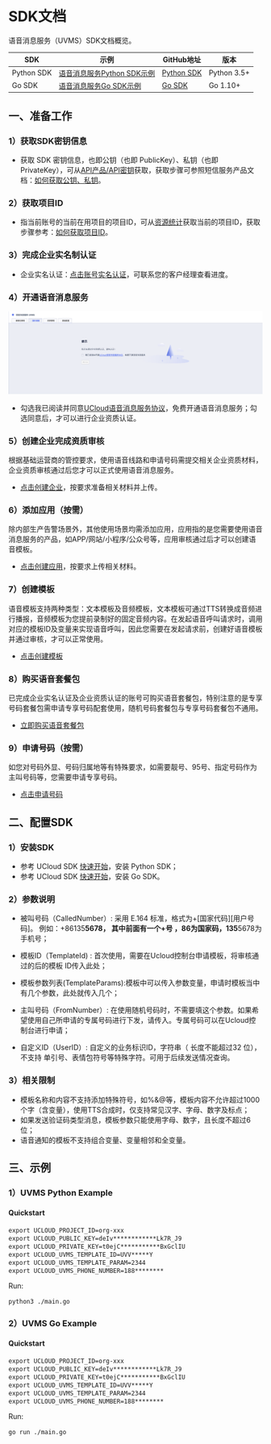 <!--一下子提供一种思路，欢迎大家发挥 -->

# SDK文档

语音消息服务（UVMS）SDK文档概览。

|SDK|示例|GitHub地址|版本|
|---|------|--------|-----|
|Python SDK|[语音消息服务Python SDK示例](#_2)|[Python SDK](https://github.com/ucloud/ucloud-sdk-python3)|Python 3.5+|
|Go SDK|[语音消息服务Go SDK示例](#_3使用指南)|[Go SDK](https://github.com/ucloud/ucloud-sdk-go)|Go 1.10+|


## 一、准备工作

### 1）获取SDK密钥信息
* 获取 SDK 密钥信息，也即公钥（也即 PublicKey）、私钥（也即 PrivateKey），可从[API产品/API密钥](https://console.ucloud.cn/uaccount/api_manage)获取，获取步骤可参照短信服务产品文档：[如何获取公钥、私钥](https://docs.ucloud.cn/usms/faq/1109)。


### 2）获取项目ID
* 指当前账号的当前在用项目的项目ID，可从[资源统计](https://console.ucloud.cn/dashboard)获取当前的项目ID，获取步骤参考：[如何获取项目ID](https://docs.ucloud.cn/usms/faq/1109)。


### 3）完成企业实名制认证

* 企业实名认证：[点击账号实名认证](https://passport.ucloud.cn/login?service=https%3A%2F%2Fconsole.ucloud.cn%2Fuaccount%2Fauthentication#login)，可联系您的客户经理查看进度。


### 4）开通语音消息服务

![开通服务.png](images/开通服务.png)

* 勾选我已阅读并同意[UCloud语音消息服务协议](/uvms/introduction/agreement.md)，免费开通语音消息服务；勾选同意后，才可以进行企业资质认证。


### 5）创建企业完成资质审核

根据基础运营商的管控要求，使用语音线路和申请号码需提交相关企业资质材料，企业资质审核通过后您才可以正式使用语音消息服务。

* [点击创建企业](https://console.ucloud.cn/uvms/company/create)，按要求准备相关材料并上传。


### 6）添加应用（按需）

除内部生产告警场景外，其他使用场景均需添加应用，应用指的是您需要使用语音消息服务的产品，如APP/网站/小程序/公众号等，应用审核通过后才可以创建语音模板。

* [点击创建应用](https://console.ucloud.cn/uvms/qualification)，按要求上传相关材料。


### 7）创建模板

语音模板支持两种类型：文本模板及音频模板，文本模板可通过TTS转换成音频进行播报，音频模板为您提前录制好的固定音频内容。在发起语音呼叫请求时，调用对应的模板ID及变量来实现语音呼叫，因此您需要在发起请求前，创建好语音模板并通过审核，才可以正常使用。

* [点击创建模板](https://console.ucloud.cn/uvms/interval)


### 8）购买语音套餐包

已完成企业实名认证及企业资质认证的账号可购买语音套餐包，特别注意的是专享号码套餐包需申请专享号码配套使用，随机号码套餐包与专享号码套餐包不通用。

* [立即购买语音套餐包](https://console.ucloud.cn/uvms/buy?Purpose=1)


### 9）申请号码（按需）

如您对号码外显、号码归属地等有特殊要求，如需要靓号、95号、指定号码作为主叫号码等，您需要申请专享号码。

* [点击申请号码](https://console.ucloud.cn/uvms/interval)



## 二、配置SDK

### 1）安装SDK

* 参考 UCloud SDK [快速开始](https://docs.ucloud.cn/opensdk-python/quickstart)，安装 Python SDK；
* 参考 UCloud SDK [快速开始](https://docs.ucloud.cn/opensdk-go/quickstart)，安装 Go SDK。


### 2）参数说明

* 被叫号码（CalledNumber）: 采用 E.164 标准，格式为+[国家代码][用户号码]。 例如：+86135****5678， 其中前面有一个+号 ，86为国家码，135****5678为手机号；

* 模板ID（TemplateId) : 首次使用，需要在Ucloud控制台申请模板，将审核通过的后的模板 ID传入此处；

* 模板参数列表(TemplateParams):模板中可以传入参数变量，申请时模板当中有几个参数，此处就传入几个；

* 主叫号码（FromNumber）: 在使用随机号码时，不需要填这个参数。如果希望使用自己所申请的专属号码进行下发，请传入。专属号码可以在Ucloud控制台进行申请；

* 自定义ID（UserID）: 自定义的业务标识ID，字符串（ 长度不能超过32 位），不支持 单引号、表情包符号等特殊字符。可用于后续发送情况查询。


### 3）相关限制

* 模板名称和内容不支持添加特殊符号，如%&@等，模板内容不允许超过1000个字（含变量），使用TTS合成时，仅支持常见汉字、字母、数字及标点；
* 如果发送验证码类型消息，模板参数只能使用字母、数字，且长度不超过6位；
* 语音通知的模板不支持组合变量、变量相邻和全变量。


## 三、示例

### 1）UVMS Python Example

#### Quickstart

```shell
export UCLOUD_PROJECT_ID=org-xxx
export UCLOUD_PUBLIC_KEY=deIv************Lk7R_J9
export UCLOUD_PRIVATE_KEY=t0ejC***********BxGclIU
export UCLOUD_UVMS_TEMPLATE_ID=UVV*****Y
export UCLOUD_UVMS_TEMPLATE_PARAM=2344
export UCLOUD_UVMS_PHONE_NUMBER=188********
```

Run:

```
python3 ./main.go
```


### 2）UVMS Go Example

#### Quickstart

```shell
export UCLOUD_PROJECT_ID=org-xxx
export UCLOUD_PUBLIC_KEY=deIv************Lk7R_J9
export UCLOUD_PRIVATE_KEY=t0ejC***********BxGclIU
export UCLOUD_UVMS_TEMPLATE_ID=UVV*****Y
export UCLOUD_UVMS_TEMPLATE_PARAM=2344
export UCLOUD_UVMS_PHONE_NUMBER=188********
```

Run:

```
go run ./main.go
```
